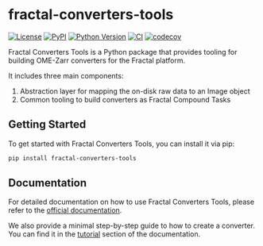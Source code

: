 # fractal-converters-tools

[![License](https://img.shields.io/pypi/l/fractal-converters-tools.svg?color=green)](https://github.com/fractal-analytics-platform/fractal-converters-tools/raw/main/LICENSE)
[![PyPI](https://img.shields.io/pypi/v/fractal-converters-tools.svg?color=green)](https://pypi.org/project/fractal-converters-tools)
[![Python Version](https://img.shields.io/pypi/pyversions/fractal-converters-tools.svg?color=green)](https://python.org)
[![CI](https://github.com/fractal-analytics-platform/fractal-converters-tools/actions/workflows/ci.yml/badge.svg)](https://github.com/fractal-analytics-platform/fractal-converters-tools/actions/workflows/ci.yml)
[![codecov](https://codecov.io/gh/fractal-analytics-platform/fractal-converters-tools/branch/main/graph/badge.svg)](https://codecov.io/gh/fractal-analytics-platform/fractal-converters-tools)

Fractal Converters Tools is a Python package that provides tooling for building OME-Zarr converters for the Fractal platform.

It includes three main components:

1. Abstraction layer for mapping the on-disk raw data to an Image object
2. Common tooling to build converters as Fractal Compound Tasks

## Getting Started

To get started with Fractal Converters Tools, you can install it via pip:

```bash
pip install fractal-converters-tools
```

## Documentation

For detailed documentation on how to use Fractal Converters Tools, please refer to the [official documentation](https://fractal-analytics-platform.github.io/fractal-converters-tools/).

We also provide a minimal step-by-step guide to how to create a converter. You can find it in the [tutorial](https://fractal-analytics-platform.github.io/fractal-converters-tools/latest/tutorial/) section of the documentation.
